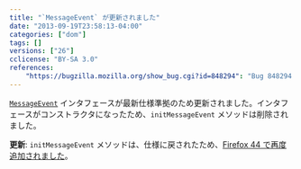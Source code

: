 ```yaml
---
title: "`MessageEvent` が更新されました"
date: "2013-09-19T23:58:13-04:00"
categories: ["dom"]
tags: []
versions: ["26"]
cclicense: "BY-SA 3.0"
references:
    "https://bugzilla.mozilla.org/show_bug.cgi?id=848294": "Bug 848294 – Update MessageEvent to be compatible with the spec"
---
```

[`MessageEvent`](https://developer.mozilla.org/ja/docs/Web/API/MessageEvent) インタフェースが最新仕様準拠のため更新されました。インタフェースがコンストラクタになったため、`initMessageEvent` メソッドは削除されました。

**更新**: `initMessageEvent` メソッドは、仕様に戻されたため、[Firefox 44 で再度追加されました](https://bugzilla.mozilla.org/show_bug.cgi?id=949376)。
